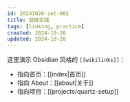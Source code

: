 ```yaml
---
id: 20241020-zet-002
title: 链接实践
tags: [linking, practice]
created: 2024-10-20
updated: 2024-10-20
---
```


这里演示 Obsidian 风格的 `[[wikilinks]]`：

- 指向首页：[[index|首页]]
- 指向 About：[[about|关于]]
- 指向项目：[[projects/quartz-setup]]
